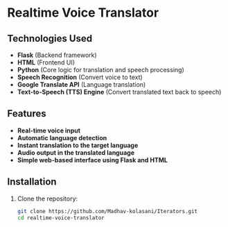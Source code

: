 # Realtime Voice Translator

## Technologies Used
- **Flask** (Backend framework)
- **HTML** (Frontend UI)
- **Python** (Core logic for translation and speech processing)
- **Speech Recognition** (Convert voice to text)
- **Google Translate API** (Language translation)
- **Text-to-Speech (TTS) Engine** (Convert translated text back to speech)

## Features
- **Real-time voice input**
- **Automatic language detection**
- **Instant translation to the target language**
- **Audio output in the translated language**
- **Simple web-based interface using Flask and HTML**

## Installation
1. Clone the repository:
   ```sh
   git clone https://github.com/Madhav-kolasani/Iterators.git
   cd realtime-voice-translator
